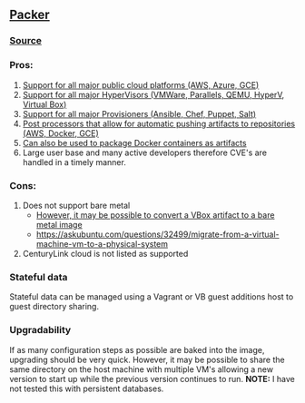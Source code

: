## [Packer](https://www.packer.io/)

### [Source](https://github.com/hashicorp/packer)

### Pros:
1. [Support for all major public cloud platforms (AWS, Azure, GCE)](https://www.packer.io/docs/builders/index.html)
2. [Support for all major HyperVisors (VMWare, Parallels, QEMU, HyperV, Virtual Box)](https://www.packer.io/docs/builders/index.html)
3. [Support for all major Provisioners (Ansible, Chef, Puppet, Salt)](https://www.packer.io/docs/provisioners/index.html)
4. [Post processors that allow for automatic pushing artifacts to repositories (AWS, Docker, GCE)](https://www.packer.io/docs/post-processors/index.html)
5. [Can also be used to package Docker containers as artifacts](https://www.packer.io/docs/builders/docker.html)
6. Large user base and many active developers therefore CVE's are handled in a timely manner.


### Cons:
1. Does not support bare metal
    - [However, it may be possible to convert a VBox artifact to a bare metal image](https://github.com/viralpoetry/packer-bare-metal)
    - https://askubuntu.com/questions/32499/migrate-from-a-virtual-machine-vm-to-a-physical-system
2. CenturyLink cloud is not listed as supported

### Stateful data
Stateful data can be managed using a Vagrant or VB guest additions host to guest directory sharing.

### Upgradability
If as many configuration steps as possible are baked into the image, upgrading should be very quick. 
However, it may be possible to share the same directory on the host machine with multiple VM's allowing a new version to start up while the previous version continues to run.
**NOTE:** I have not tested this with persistent databases.